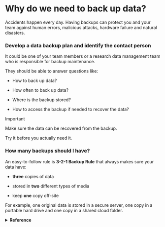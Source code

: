 # Why do we need to back up data?

Accidents happen every day. Having backups can protect you and your team against human errors, malicious attacks, hardware failure and natural disasters.

### Develop a data backup plan and identify the contact person

It could be one of your team members or a research data management team who is responsible for backup maintenance. 

They should be able to answer questions like:

- How to back up data?

- How often to back up data? 

- Where is the backup stored?

- How to access the backup if needed to recover the data?

>[!IMPORTANT]
>Make sure the data can be recovered from the backup.
>
>Try it before you actually need it.


### How many backups should I have? 

An easy-to-follow rule is <b>3-2-1 Backup Rule</b> that always makes sure your data have: 

  - <b>three</b> copies of data 
  
  - stored in <b>two</b> different types of media

  - keep <b>one</b> copy off-site

For example, one original data is stored in a secure server, one copy in a portable hard drive and one copy in a shared cloud folder.

<details>
  <summary> <b>Reference</b> </summary>
<br>
  For more details about 3-2-1 Backup rule:

  [What is the 3-2-1 backup rule?](https://www.veeam.com/blog/321-backup-rule.html)
  
</details>
